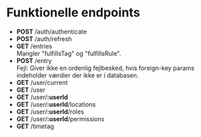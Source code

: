 
# Funktionelle endpoints

 - __POST__ /auth/authenticate
 - __POST__ /auth/refresh
 - __GET__ /entries  
 Mangler "fulfillsTag" og "fulfillsRule".
 - __POST__ /entry  
 Fejl: Giver ikke en ordenlig fejlbesked, hvis foreign-key params indeholder værdier der ikke er i databasen.
 - __GET__ /user/current
 - __GET__ /user
 - __GET__ /user/__:userId__
 - __GET__ /user/__:userId__/locations
 - __GET__ /user/__:userId__/roles
 - __GET__ /user/__:userId__/permissions
 - __GET__ /timetag